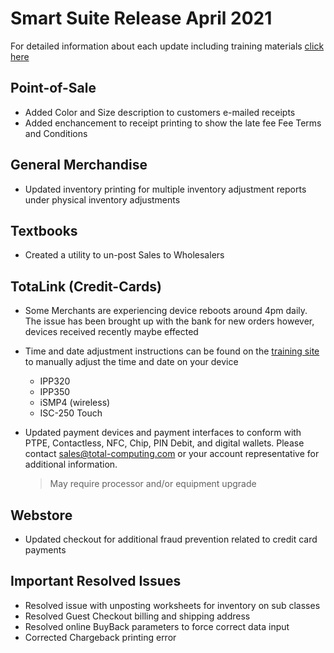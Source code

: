 # Smart Suite Release April 2021

<PageHeader />

For detailed information about each update including training materials [click here](https://training.total-computing.com/dwkb/tech-update/)

## Point-of-Sale

* Added Color and Size description to customers e-mailed receipts
* Added enchancement to receipt printing to show the late fee Fee Terms and Conditions

## General Merchandise

* Updated inventory printing for multiple inventory adjustment reports under physical inventory adjustments

## Textbooks

* Created a utility to un-post Sales to Wholesalers 

## TotaLink (Credit-Cards)

* Some Merchants are experiencing device reboots around 4pm daily. The issue has been brought up with the bank for new orders however, devices received recently maybe effected
* Time and date adjustment instructions can be found on the [training site](https://training.total-computing.com/dwkb/tech-update/) to manually adjust the time and date on your device
  * IPP320
  * IPP350
  * iSMP4 (wireless)
  * ISC-250 Touch  
* Updated payment devices and payment interfaces to conform with PTPE, Contactless, NFC, Chip, PIN Debit, and digital wallets. Please contact [sales@total-computing.com](mailto:sales@total-computing.com) or your account representative for additional information.
  
    > May require processor and/or equipment upgrade

## Webstore

* Updated checkout for additional fraud prevention related to credit card payments

## Important Resolved Issues

* Resolved issue with unposting worksheets for inventory on sub classes
* Resolved Guest Checkout billing and shipping address
* Resolved online BuyBack parameters to force correct data input
* Corrected Chargeback printing error 

<PageFooter />